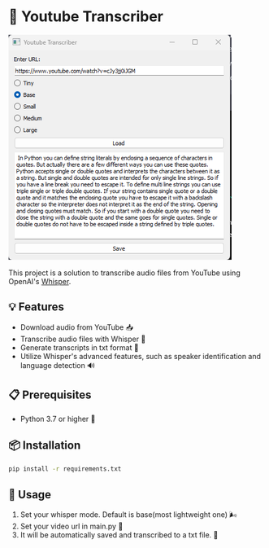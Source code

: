 
# 🤫 Youtube Transcriber
![](/images/image.png)

This project is a solution to transcribe audio files from YouTube using OpenAI's [Whisper](https://openai.com/blog/whisper/).

## 💡 Features

* Download audio from YouTube 📥
* Transcribe audio files with Whisper 🤔
* Generate transcripts in txt format 📝
* Utilize Whisper's advanced features, such as speaker identification and language detection 🔊

## 📋 Prerequisites

* Python 3.7 or higher 🐍

## 📦 Installation
   ```bash
   pip install -r requirements.txt
   ```

## 🔨 Usage
1. Set your whisper mode. Default is base(most lightweight one) 🌬
2. Set your video url in main.py 🎥
3. It will be automatically saved and transcribed to a txt file. 💾
